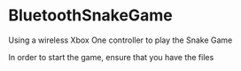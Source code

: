 # BluetoothSnakeGame
Using a wireless Xbox One controller to play the Snake Game

In order to start the game, ensure that you have the files
